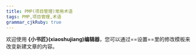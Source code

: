 ```yaml
---
title: PMP(项目管理)常用术语 
tags: PMP,项目管理,术语
grammar_cjkRuby: true
---
```



欢迎使用 **{小书匠}(xiaoshujiang)编辑器**，您可以通过==设置==里的修改模板来改变新建文章的内容。